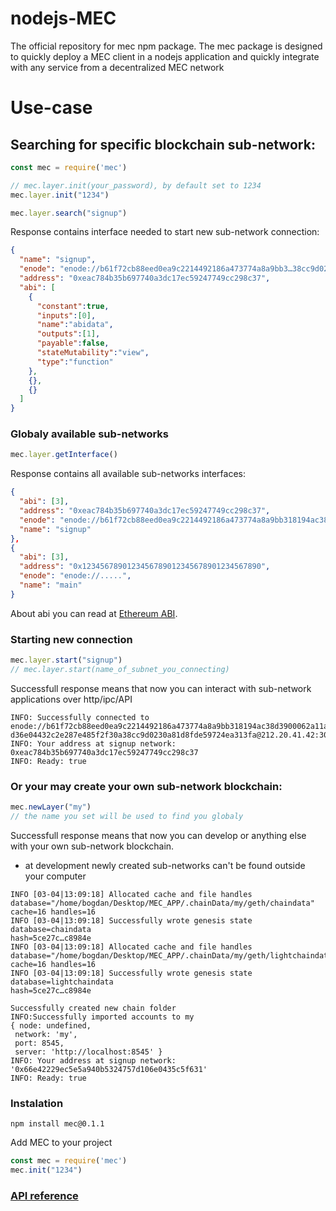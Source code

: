 # nodejs-MEC
The official repository for mec npm package. The mec package is designed to quickly deploy a MEC client in a nodejs application and quickly integrate with any service from a decentralized MEC network

# Use-case
## Searching for specific blockchain sub-network:
```JavaScript
const mec = require('mec')

// mec.layer.init(your_password), by default set to 1234
mec.layer.init("1234")

mec.layer.search("signup")
```
Response contains interface needed to start new sub-network connection:
```JSON
{
  "name": "signup",
  "enode": "enode://b61f72cb88eed0ea9c2214492186a473774a8a9bb3…38cc9d0230a81d8fde59724ea313fa@212.20.41.42:30303",
  "address": "0xeac784b35b697740a3dc17ec59247749cc298c37",
  "abi": [
    {
      "constant":true,
      "inputs":[0],
      "name":"abidata",
      "outputs":[1],
      "payable":false,
      "stateMutability":"view",
      "type":"function"
    }, 
    {},
    {}
  ]
}
```
### Globaly available sub-networks
```JavaScript
mec.layer.getInterface()
```
Response contains all available sub-networks interfaces:
```JSON
{
  "abi": [3], 
  "address": "0xeac784b35b697740a3dc17ec59247749cc298c37",
  "enode": "enode://b61f72cb88eed0ea9c2214492186a473774a8a9bb318194ac38d3900062a11a0b48d1a4e8d36e04432c2e287e485f2f30a38cc9d0230a81d8fde59724ea313fa@212.20.41.42:30303",
  "name": "signup"
},
{
  "abi": [3],
  "address": "0x1234567890123456789012345678901234567890",
  "enode": "enode://.....",
  "name": "main"
}
```
About abi you can read at [Ethereum ABI](https://github.com/ethereum/wiki/wiki/Ethereum-Contract-ABI).
### Starting new connection
```JavaScript
mec.layer.start("signup")
// mec.layer.start(name_of_subnet_you_connecting)
```
Successfull response means that now you can interact with sub-network applications over http/ipc/API
```
INFO: Successfully connected to enode://b61f72cb88eed0ea9c2214492186a473774a8a9bb318194ac38d3900062a11a0b48…d36e04432c2e287e485f2f30a38cc9d0230a81d8fde59724ea313fa@212.20.41.42:30303
INFO: Your address at signup network: 0xeac784b35b697740a3dc17ec59247749cc298c37
INFO: Ready: true
```
### Or your may create your own sub-network blockchain:
```JavaScript
mec.newLayer("my")
// the name you set will be used to find you globaly
```
Successfull response means that now you can develop or anything else with your own sub-network blockchain.
* at development newly created sub-networks can't be found outside your computer
 ```
INFO [03-04|13:09:18] Allocated cache and file handles         database="/home/bogdan/Desktop/MEC_APP/.chainData/my/geth/chaindata" cache=16 handles=16
INFO [03-04|13:09:18] Successfully wrote genesis state         database=chaindata                                                        hash=5ce27c…c8984e
INFO [03-04|13:09:18] Allocated cache and file handles database="/home/bogdan/Desktop/MEC_APP/.chainData/my/geth/lightchaindata" cache=16 handles=16
INFO [03-04|13:09:18] Successfully wrote genesis state         database=lightchaindata                                                        hash=5ce27c…c8984e

Successfully created new chain folder
INFO:Successfully imported accounts to my
{ node: undefined,
  network: 'my',
  port: 8545,
  server: 'http://localhost:8545' }
INFO: Your address at signup network: '0x66e42229ec5e5a940b5324757d106e0435c5f631'
INFO: Ready: true
 ```
### Instalation
```
npm install mec@0.1.1
```
Add MEC to your project
```JavaScript
const mec = require('mec')
mec.init("1234")
```
### [API reference](https://github.com/MEC-org/nodejs-MEC/wiki/MEC-JavaScript-API)

